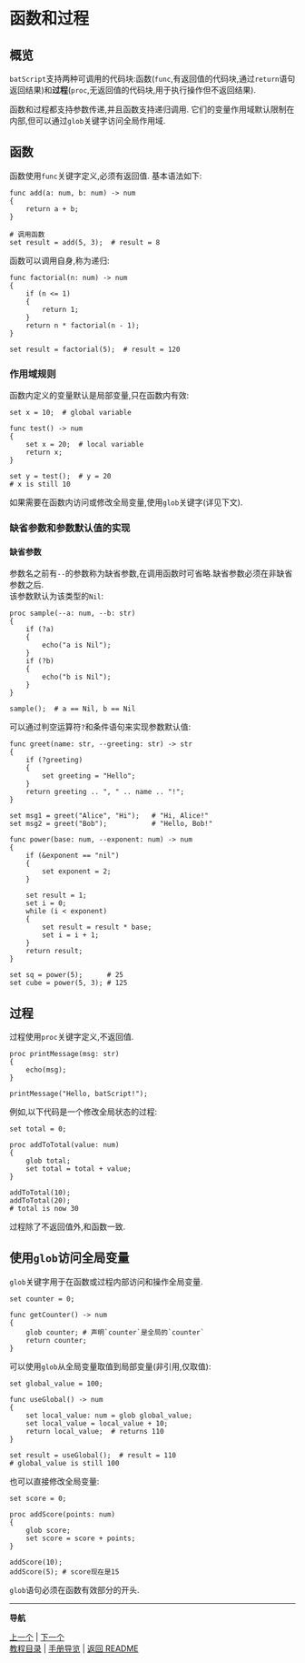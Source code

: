 # 函数和过程  

## 概览  

`batScript`支持两种可调用的代码块:函数(`func`,有返回值的代码块,通过`return`语句返回结果)和**过程**(`proc`,无返回值的代码块,用于执行操作但不返回结果).

函数和过程都支持参数传递,并且函数支持递归调用. 它们的变量作用域默认限制在内部,但可以通过`glob`关键字访问全局作用域.

## 函数  

函数使用`func`关键字定义,必须有返回值. 基本语法如下:

```batscript
func add(a: num, b: num) -> num
{
    return a + b;
}

# 调用函数
set result = add(5, 3);  # result = 8
```

函数可以调用自身,称为递归:  

```batscript
func factorial(n: num) -> num
{
    if (n <= 1)
    {
        return 1;
    }
    return n * factorial(n - 1);
}

set result = factorial(5);  # result = 120
```

### 作用域规则  

函数内定义的变量默认是局部变量,只在函数内有效:

```batscript
set x = 10;  # global variable

func test() -> num
{
    set x = 20;  # local variable
    return x;
}

set y = test();  # y = 20
# x is still 10
```

如果需要在函数内访问或修改全局变量,使用`glob`关键字(详见下文).

### 缺省参数和参数默认值的实现  

#### 缺省参数  

参数名之前有`--`的参数称为缺省参数,在调用函数时可省略.缺省参数必须在非缺省参数之后.  
该参数默认为该类型的`Nil`:

```batscript
proc sample(--a: num, --b: str)
{
    if (?a)
    {
        echo("a is Nil");
    }
    if (?b)
    {
        echo("b is Nil");
    }
}

sample();  # a == Nil, b == Nil
```

可以通过判空运算符`?`和条件语句来实现参数默认值:

```batscript
func greet(name: str, --greeting: str) -> str
{
    if (?greeting)
    {
        set greeting = "Hello";
    }
    return greeting .. ", " .. name .. "!";
}

set msg1 = greet("Alice", "Hi");   # "Hi, Alice!"
set msg2 = greet("Bob");           # "Hello, Bob!"
```

```batscript
func power(base: num, --exponent: num) -> num
{
    if (&exponent == "nil")
    {
        set exponent = 2;
    }
    
    set result = 1;
    set i = 0;
    while (i < exponent)
    {
        set result = result * base;
        set i = i + 1;
    }
    return result;
}

set sq = power(5);      # 25
set cube = power(5, 3); # 125
```

## 过程  

过程使用`proc`关键字定义,不返回值.  

```batscript
proc printMessage(msg: str)
{
    echo(msg);
}

printMessage("Hello, batScript!");
```

例如,以下代码是一个修改全局状态的过程:  

```batscript
set total = 0;

proc addToTotal(value: num)
{
    glob total;
    set total = total + value;
}

addToTotal(10);
addToTotal(20);
# total is now 30
```

过程除了不返回值外,和函数一致.  

## 使用`glob`访问全局变量

`glob`关键字用于在函数或过程内部访问和操作全局变量.

```batscript
set counter = 0;

func getCounter() -> num
{
    glob counter; # 声明`counter`是全局的`counter`
    return counter;
}
```

可以使用`glob`从全局变量取值到局部变量(非引用,仅取值):

```batscript
set global_value = 100;

func useGlobal() -> num
{
    set local_value: num = glob global_value;
    set local_value = local_value + 10;
    return local_value;  # returns 110
}

set result = useGlobal();  # result = 110
# global_value is still 100
```

也可以直接修改全局变量:

```batscript
set score = 0;

proc addScore(points: num)
{
    glob score;
    set score = score + points;
}

addScore(10);
addScore(5); # score现在是15
```

`glob`语句必须在函数有效部分的开头.  

---  
**导航**  

[上一个](./06-控制流.md) | [下一个](./08-模块管理.md)  
[教程目录](./01-教程目录.md) | [手册导览](../manual/手册导引.md) | [返回 README](../../../README-zh.md)